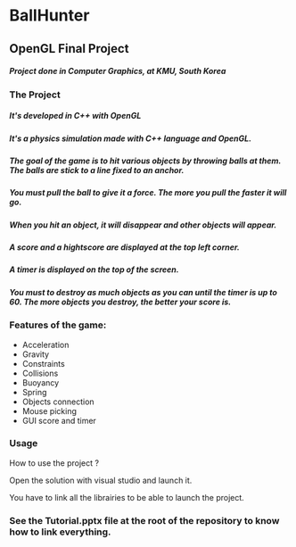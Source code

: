 # BallHunter
## OpenGL Final Project

##### Project done in Computer Graphics, at KMU, South Korea

### The Project
##### It's developed in C++ with OpenGL

##### It's a physics simulation made with C++ language and OpenGL.

##### The goal of the game is to hit various objects by throwing balls at them. The balls are stick to a line fixed to an anchor.
##### You must pull the ball to give it a force. The more you pull the faster it will go.
##### When you hit an object, it will disappear and other objects will appear.
##### A score and a hightscore are displayed at the top left corner.
##### A timer is displayed on the top of the screen.
##### You must to destroy as much objects as you can until the timer is up to 60. The more objects you destroy, the better your score is.

### Features of the game:
 - Acceleration
 - Gravity
 - Constraints
 - Collisions
 - Buoyancy
 - Spring
 - Objects connection
 - Mouse picking
 - GUI score and timer

### Usage
How to use the project ?

Open the solution with visual studio and launch it.

You have to link all the librairies to be able to launch the project.
### See the Tutorial.pptx file at the root of the repository to know how to link everything.
